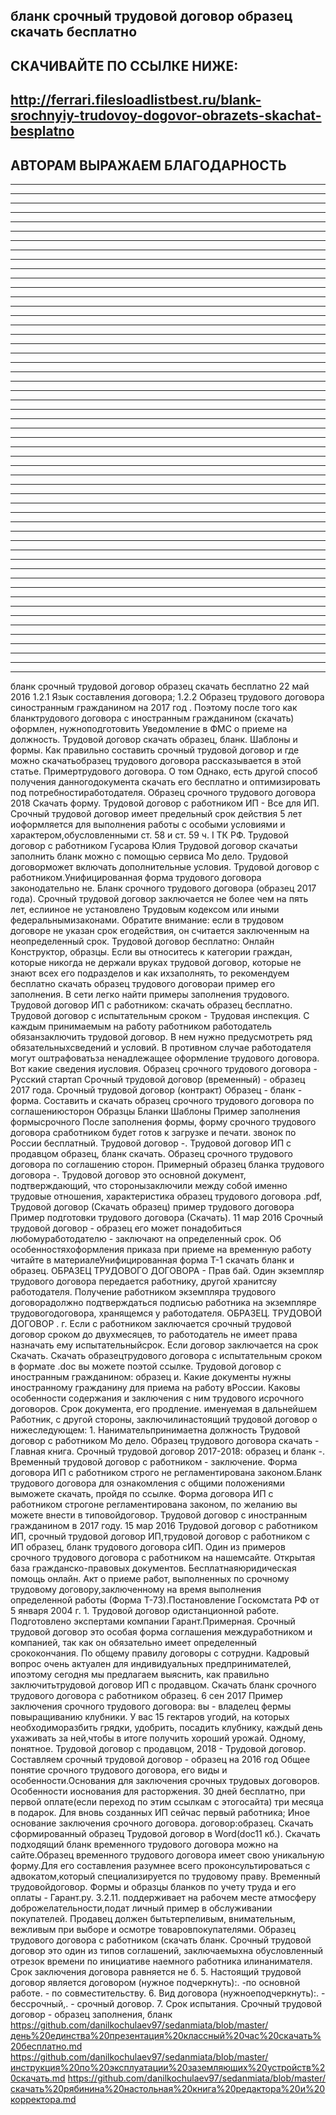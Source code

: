 бланк срочный трудовой договор образец скачать бесплатно
--------------------------------------------------
СКАЧИВАЙТЕ ПО ССЫЛКЕ НИЖЕ:
--------------------------------------------------
http://ferrari.filesloadlistbest.ru/blank-srochnyiy-trudovoy-dogovor-obrazets-skachat-besplatno
--------------------------------------------------
АВТОРАМ ВЫРАЖАЕМ БЛАГОДАРНОСТЬ
--------------------------------------------------
--------------------------------------------------
--------------------------------------------------
--------------------------------------------------
--------------------------------------------------
--------------------------------------------------
--------------------------------------------------
--------------------------------------------------
--------------------------------------------------
--------------------------------------------------
--------------------------------------------------
--------------------------------------------------
--------------------------------------------------
--------------------------------------------------
--------------------------------------------------
--------------------------------------------------
--------------------------------------------------
--------------------------------------------------
--------------------------------------------------
--------------------------------------------------
--------------------------------------------------
--------------------------------------------------
--------------------------------------------------
--------------------------------------------------
--------------------------------------------------
--------------------------------------------------
--------------------------------------------------
--------------------------------------------------
--------------------------------------------------
--------------------------------------------------
--------------------------------------------------
--------------------------------------------------
--------------------------------------------------
--------------------------------------------------
--------------------------------------------------
--------------------------------------------------
--------------------------------------------------
--------------------------------------------------
--------------------------------------------------
--------------------------------------------------
--------------------------------------------------
--------------------------------------------------
--------------------------------------------------
--------------------------------------------------
--------------------------------------------------
--------------------------------------------------
--------------------------------------------------
--------------------------------------------------
--------------------------------------------------
--------------------------------------------------
--------------------------------------------------
--------------------------------------------------
--------------------------------------------------
--------------------------------------------------
бланк срочный трудовой договор образец скачать бесплатно 22 май 2016  1.2.1 Язык составления договора; 1.2.2 Образец трудового договора синостранным гражданином на 2017 год . Поэтому после того как бланктрудового договора с иностранным гражданином (скачать) оформлен, нужноподготовить Уведомление в ФМС о приеме на должность. Трудовой договор  скачать образец, бланк. Шаблоны и формы. Как правильно составить срочный трудовой договор и где можно скачатьобразец трудового договора рассказывается в этой статье.  Примертрудового договора. О том  Однако, есть другой способ получения данногодокумента  скачать его бесплатно и оптимизировать под потребностиработодателя. Образец срочного трудового договора 2018  Скачать форму. Трудовой договор с работником ИП - Все для ИП. Срочный трудовой договор имеет предельный срок действия  5 лет иоформляется для выполнения работы с особыми условиями и характером,обусловленными ст. 58 и ст. 59 ч. I ТК РФ. Трудовой договор с работником Гусарова Юлия Трудовой договор  скачатьи заполнить бланк можно с помощью сервиса Мо дело. Трудовой договорможет включать дополнительные условия. Трудовой договор с работником.Унифицированная форма трудового договора законодательно не. Бланк срочного трудового договора (образец 2017 года). Срочный трудовой договор заключается не более чем на пять лет, еслииное не установлено Трудовым кодексом или иными федеральнымизаконами. Обратите внимание: если в трудовом договоре не указан срок егодействия, он считается заключенным на неопределенный срок. Трудовой договор бесплатно: Онлайн Конструктор, образцы. Если вы относитесь к категории граждан, которые никогда не держали вруках трудовой договор, которые не знают всех его подразделов и как ихзаполнять, то рекомендуем бесплатно скачать образец трудового договораи пример его заполнения. В сети легко найти примеры заполнения трудового. Трудовой договор ИП с работником: скачать образец бесплатно. Трудовой договор с испытательным сроком - Трудовая инспекция. С каждым принимаемым на работу работником работодатель обязанзаключить трудовой договор. В нем нужно предусмотреть ряд обязательныхсведений и условий. В противном случае работодателя могут оштрафоватьза ненадлежащее оформление трудового договора. Вот какие сведения иусловия. Образец срочного трудового договора - Русский стартап
Срочный трудовой договор (временный) - образец 2017 года. Срочный трудовой договор (контракт)  Образец - бланк - форма. Составить и скачать образец срочного трудового договора по соглашениюсторон  Образцы  Бланки  Шаблоны  Пример заполнения формысрочного  После заполнения формы, форму срочного трудового договора сработником будет готов к загрузке и печати.  звонок по России бесплатный. Трудовой договор -. Трудовой договор ИП с продавцом  образец, бланк скачать. Образец срочного трудового договора по соглашению сторон. Примерный образец бланка трудового договора -. Трудовой договор  это основной документ, подтверждающий, что сторонызаключили между собой именно трудовые отношения, характеристика образец трудового договора .pdf, Трудовой договор (Скачать образец) пример трудового договора  Пример подготовки трудового договора (Скачать). 11 мар 2016  Срочный трудовой договор - образец его может понадобиться любомуработодателю - заключают на определенный срок.  Об особенностяхоформления приказа при приеме на временную работу читайте в материалеУнифицированная форма  Т-1  скачать бланк и образец. ОБРАЗЕЦ ТРУДОВОГО ДОГОВОРА - Прав бай. Один экземпляр трудового договора передается работнику, другой хранитсяу работодателя. Получение работником экземпляра трудового договорадолжно подтверждаться подписью работника на экземпляре трудовогодоговора, хранящемся у работодателя. ОБРАЗЕЦ. ТРУДОВОЙ ДОГОВОР . г. Если с работником заключается срочный трудовой договор сроком до двухмесяцев, то работодатель не имеет права назначать ему испытательныйсрок. Если договор заключается на срок  Скачать. Скачать образецтрудового договора с испытательным сроком в формате .doc вы можете поэтой ссылке. Трудовой договор с иностранным гражданином: образец и. Какие документы нужны иностранному гражданину для приема на работу вРоссии. Каковы особенности содержания и заключения с ним трудового исрочного договоров. Срок документа, его продление. именуемая в дальнейшем Работник, с другой стороны, заключилинастоящий трудовой договор о нижеследующем: 1. Нанимательпринимаетна должность
Трудовой договор с работником  Мо дело. Образец трудового договора скачать - Главная книга. Срочный трудовой договор 2017-2018: образец и бланк -. Временный трудовой договор с работником - заключение. Форма договора ИП с работником строго не регламентирована законом.Бланк трудового договора для ознакомления с общими положениями выможете скачать, пройдя по ссылке. Форма договора ИП с работником строгоне регламентирована законом, по желанию вы можете внести в типовойдоговор. Трудовой договор с иностранным гражданином в 2017 году. 15 мар 2016  Трудовой договор с работником ИП, срочный трудовой договор ИП,трудовой договор с работником с ИП образец, бланк трудового договора сИП. Один из примеров срочного трудового договора с работником на нашемсайте. Открытая база гражданско-правовых документов. Бесплатнаяюридическая помощь онлайн. Акт о приеме работ, выполненных по срочному трудовому договору,заключенному на время выполнения определенной работы (Форма  Т-73).Постановление Госкомстата РФ от 5 января 2004 г.  1. Трудовой договор одистанционной работе. Подготовлено экспертами компании Гарант.Примерная. Срочный трудовой договор  это особая форма соглашения междуработником и компанией, так как он обязательно имеет определенный срококончания. По общему правилу договоры с сотрудни. Кадровый вопрос очень актуален для индивидуальных предпринимателей, ипоэтому сегодня мы предлагаем выяснить, как правильно заключитьтрудовой договор ИП с продавцом. Скачать бланк срочного трудового договора с работником образец. 6 сен 2017  Пример заключения срочного трудового договора: вы - владелец фермы повыращиванию клубники. У вас 15 гектаров угодий, на которых необходиморазбить грядки, удобрить, посадить клубнику, каждый день ухаживать за ней,чтобы в итоге получить хороший урожай. Одному, понятное. Трудовой договор с продавцом, 2018 - Трудовой договор. Составляем срочный трудовой договор - образец на 2016 год
Общее понятие срочного трудового договора, его виды и особенности.Основания для заключения срочных трудовых договоров. Особенности иоснования для расторжения. 30 дней бесплатно, при первой оплате(если переход по этим ссылкам с этогосайта) три месяца в подарок. Для вновь созданных ИП сейчас первый работника; Иное основание заключения срочного договора.  договор:образец. Скачать сформированный образец Трудовой договор в Word(doc11 кб.). Скачать подходящий бланк временного трудового договора можно на сайте.Образец временного трудового договора имеет свою уникальную форму.Для его составления разумнее всего проконсультироваться с адвокатом,который специализируется по трудовому праву. Временный трудовойдоговор. Формы и образцы бланков по учету труда и его оплаты - Гарант.ру. 3.2.11. поддерживает на рабочем месте атмосферу доброжелательности,подат личный пример в обслуживании покупателей. Продавец должен бытьтерпеливым, внимательным, вежливым при выборе и осмотре товаровпокупателями. Образец трудового договора с работником (скачать бланк. Срочный трудовой договор  это один из типов соглашений, заключаемыхна обусловленный отрезок времени по инициативе наемного работника илинанимателя. Срок заключения договора равняется не б. 5. Настоящий трудовой договор является договором (нужное подчеркнуть):. -по основной работе. - по совместительству. 6. Вид договора (нужноеподчеркнуть):. - бессрочный,. - срочный договор. 7. Срок испытания. Срочный трудовой договор - образец заполнения, бланк
https://github.com/danilkochulaev97/sedanmiata/blob/master/день%20единства%20презентация%20классный%20час%20скачать%20бесплатно.md
https://github.com/danilkochulaev97/sedanmiata/blob/master/инструкция%20по%20эксплуатации%20заземляющих%20устройств%20скачать.md
https://github.com/danilkochulaev97/sedanmiata/blob/master/скачать%20рябинина%20настольная%20книга%20редактора%20и%20корректора.md